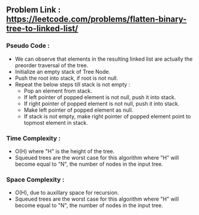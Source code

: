 ## Problem Link : https://leetcode.com/problems/flatten-binary-tree-to-linked-list/
### Pseudo Code :
  - We can observe that elements in the resulting linked list are actually the preorder traversal of the tree.
  - Initialize an empty stack of Tree Node.
  - Push the root into stack, if root is not null.
  - Repeat the below steps till stack is not empty :
       - Pop an element from stack.
       - If left pointer of popped element is not null, push it into stack.
       - If right pointer of popped element is not null, push it into stack.
       - Make left pointer of popped element as null.
       - If stack is not empty, make right pointer of popped element point to topmost element in stack.

### Time Complexity :
  - O(H) where "H" is the height of the tree.
  - Squeued trees are the worst case for this algorithm where "H" will become equal to "N", the number of nodes in the input tree.
### Space Complexity :
  - O(H), due to auxillary space for recursion.
  - Squeued trees are the worst case for this algorithm where "H" will become equal to "N", the number of nodes in the input tree.
